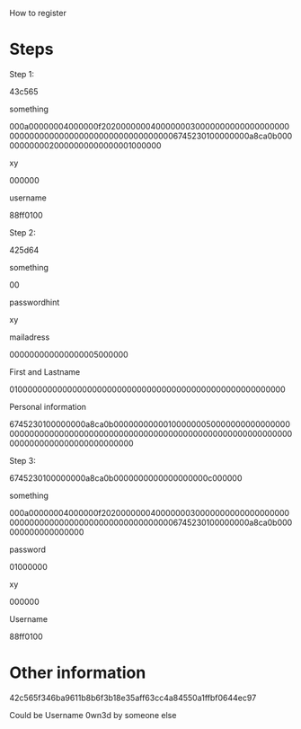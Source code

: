 How to register

# Steps #

Step 1:

43c565

something

000a00000004000000f202000000040000000300000000000000000000000000000000000000000000000000006745230100000000a8ca0b0000000000020000000000000001000000

xy

000000

username

88ff0100

Step 2:

425d64

something

00

passwordhint

xy

mailadress

000000000000000005000000

First and Lastname

01000000000000000000000000000000000000000000000000000000

Personal information

6745230100000000a8ca0b0000000000010000000500000000000000000000000000000000000000000000000000000000000000000000000000000000000000000000000000


Step 3:

6745230100000000a8ca0b0000000000000000000c000000

something

000a00000004000000f202000000040000000300000000000000000000000000000000000000000000000000006745230100000000a8ca0b000000000000000000

password

01000000

xy

000000

Username

88ff0100


# Other information #

42c565f346ba9611b8b6f3b18e35aff63cc4a84550a1ffbf0644ec97

Could be Username 0wn3d by someone else